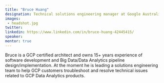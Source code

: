 ```yaml
---
title: "Bruce Huang"
designation: Technical solutions engineering manager at Google Australia
images:
 - headshot.jpg
twitter:
linkedin: https://www.linkedin.com/in/bruce-huang-42445415/
speaker: 
mentor: true
---
```


Bruce is a GCP certified architect and owns 15+ years experience of software development and Big Data/Data Analytics pipeline design/implementation. At the moment he is leading a solutions engineering team to help GCP customers troubleshoot and resolve technical issues related to GCP Data Analytics products.